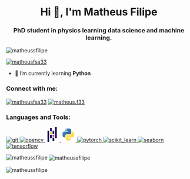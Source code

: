 <h1 align="center">Hi 👋, I'm Matheus Filipe</h1>
<h3 align="center">PhD student in physics learning data science and machine learning.</h3>

<p align="left"> <img src="https://komarev.com/ghpvc/?username=matheussfilipe&label=Profile%20views&color=0e75b6&style=flat" alt="matheussfilipe" /> </p>

<p align="left"> <a href="https://twitter.com/matheusfsa33" target="blank"><img src="https://img.shields.io/twitter/follow/matheusfsa33?logo=twitter&style=for-the-badge" alt="matheusfsa33" /></a> </p>

- 🌱 I’m currently learning **Python**

<h3 align="left">Connect with me:</h3>
<p align="left">
<a href="https://twitter.com/matheusfsa33" target="blank"><img align="center" src="https://raw.githubusercontent.com/rahuldkjain/github-profile-readme-generator/master/src/images/icons/Social/twitter.svg" alt="matheusfsa33" height="30" width="40" /></a>
<a href="https://instagram.com/matheus.f33" target="blank"><img align="center" src="https://raw.githubusercontent.com/rahuldkjain/github-profile-readme-generator/master/src/images/icons/Social/instagram.svg" alt="matheus.f33" height="30" width="40" /></a>
</p>

<h3 align="left">Languages and Tools:</h3>
<p align="left"> <a href="https://git-scm.com/" target="_blank" rel="noreferrer"> <img src="https://www.vectorlogo.zone/logos/git-scm/git-scm-icon.svg" alt="git" width="40" height="40"/> </a> <a href="https://opencv.org/" target="_blank" rel="noreferrer"> <img src="https://www.vectorlogo.zone/logos/opencv/opencv-icon.svg" alt="opencv" width="40" height="40"/> </a> <a href="https://pandas.pydata.org/" target="_blank" rel="noreferrer"> <img src="https://raw.githubusercontent.com/devicons/devicon/2ae2a900d2f041da66e950e4d48052658d850630/icons/pandas/pandas-original.svg" alt="pandas" width="40" height="40"/> </a> <a href="https://www.python.org" target="_blank" rel="noreferrer"> <img src="https://raw.githubusercontent.com/devicons/devicon/master/icons/python/python-original.svg" alt="python" width="40" height="40"/> </a> <a href="https://pytorch.org/" target="_blank" rel="noreferrer"> <img src="https://www.vectorlogo.zone/logos/pytorch/pytorch-icon.svg" alt="pytorch" width="40" height="40"/> </a> <a href="https://scikit-learn.org/" target="_blank" rel="noreferrer"> <img src="https://upload.wikimedia.org/wikipedia/commons/0/05/Scikit_learn_logo_small.svg" alt="scikit_learn" width="40" height="40"/> </a> <a href="https://seaborn.pydata.org/" target="_blank" rel="noreferrer"> <img src="https://seaborn.pydata.org/_images/logo-mark-lightbg.svg" alt="seaborn" width="40" height="40"/> </a> <a href="https://www.tensorflow.org" target="_blank" rel="noreferrer"> <img src="https://www.vectorlogo.zone/logos/tensorflow/tensorflow-icon.svg" alt="tensorflow" width="40" height="40"/> </a> </p>

<p><img align="left" src="https://github-readme-stats.vercel.app/api/top-langs?username=matheussfilipe&show_icons=true&locale=en&layout=compact" alt="matheussfilipe" /></p>

<p>&nbsp;<img align="center" src="https://github-readme-stats.vercel.app/api?username=matheussfilipe&show_icons=true&locale=en" alt="matheussfilipe" /></p>

<p><img align="center" src="https://github-readme-streak-stats.herokuapp.com/?user=matheussfilipe&" alt="matheussfilipe" /></p>

